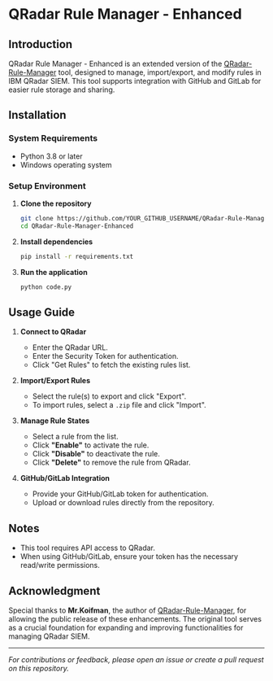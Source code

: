 # QRadar Rule Manager - Enhanced

## Introduction
QRadar Rule Manager - Enhanced is an extended version of the [QRadar-Rule-Manager](https://github.com/Koifman/QRadar-Rule-Manager) tool, designed to manage, import/export, and modify rules in IBM QRadar SIEM. This tool supports integration with GitHub and GitLab for easier rule storage and sharing.

## Installation
### System Requirements
- Python 3.8 or later
- Windows operating system

### Setup Environment
1. **Clone the repository**
   ```sh
   git clone https://github.com/YOUR_GITHUB_USERNAME/QRadar-Rule-Manager-Enhanced.git
   cd QRadar-Rule-Manager-Enhanced
   ```
2. **Install dependencies**
   ```sh
   pip install -r requirements.txt
   ```
3. **Run the application**
   ```sh
   python code.py
   ```

## Usage Guide
1. **Connect to QRadar**
   - Enter the QRadar URL.
   - Enter the Security Token for authentication.
   - Click "Get Rules" to fetch the existing rules list.

2. **Import/Export Rules**
   - Select the rule(s) to export and click "Export".
   - To import rules, select a `.zip` file and click "Import".

3. **Manage Rule States**
   - Select a rule from the list.
   - Click **"Enable"** to activate the rule.
   - Click **"Disable"** to deactivate the rule.
   - Click **"Delete"** to remove the rule from QRadar.

4. **GitHub/GitLab Integration**
   - Provide your GitHub/GitLab token for authentication.
   - Upload or download rules directly from the repository.

## Notes
- This tool requires API access to QRadar.
- When using GitHub/GitLab, ensure your token has the necessary read/write permissions.

## Acknowledgment
Special thanks to **Mr.Koifman**, the author of [QRadar-Rule-Manager](https://github.com/Koifman/QRadar-Rule-Manager), for allowing the public release of these enhancements. The original tool serves as a crucial foundation for expanding and improving functionalities for managing QRadar SIEM.

---
*For contributions or feedback, please open an issue or create a pull request on this repository.*


